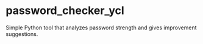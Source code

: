 # password_checker_ycl
Simple Python tool that analyzes password strength and gives improvement suggestions.
